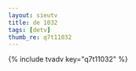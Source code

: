 ```yaml
--- 
layout: sieutv
title: de 1032
tags: [detv]
thumb_re: q7t11032
---
```

{% include tvadv key="q7t11032" %} 
